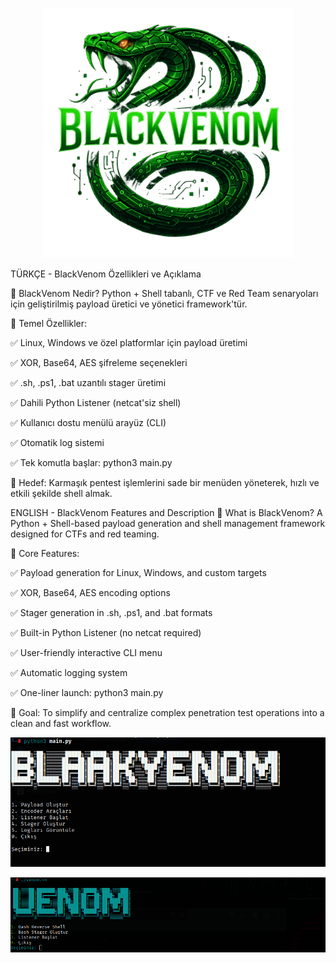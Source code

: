 <p align="center">
  <img src="https://raw.githubusercontent.com/ReDIINNN/BlackVenom/main/blackvenom.png" alt="BlackVenom Logo" width="400"/>
</p>

TÜRKÇE - BlackVenom Özellikleri ve Açıklama

🔹 BlackVenom Nedir?
Python + Shell tabanlı, CTF ve Red Team senaryoları için geliştirilmiş payload üretici ve yönetici framework'tür.

🔹 Temel Özellikler:

✅ Linux, Windows ve özel platformlar için payload üretimi

✅ XOR, Base64, AES şifreleme seçenekleri

✅ .sh, .ps1, .bat uzantılı stager üretimi

✅ Dahili Python Listener (netcat'siz shell)

✅ Kullanıcı dostu menülü arayüz (CLI)

✅ Otomatik log sistemi

✅ Tek komutla başlar: python3 main.py

🔹 Hedef:
Karmaşık pentest işlemlerini sade bir menüden yöneterek, hızlı ve etkili şekilde shell almak.



ENGLISH - BlackVenom Features and Description
🔹 What is BlackVenom?
A Python + Shell-based payload generation and shell management framework designed for CTFs and red teaming.

🔹 Core Features:

✅ Payload generation for Linux, Windows, and custom targets

✅ XOR, Base64, AES encoding options

✅ Stager generation in .sh, .ps1, and .bat formats

✅ Built-in Python Listener (no netcat required)

✅ User-friendly interactive CLI menu

✅ Automatic logging system

✅ One-liner launch: python3 main.py

🔹 Goal:
To simplify and centralize complex penetration test operations into a clean and fast workflow.


<p align="center">
  <img src="https://raw.githubusercontent.com/ReDIINNN/BlackVenom/main/images/Black.png" alt="BlackVenom Screenshot 1" width="600"/>
</p>

<p align="center">
  <img src="https://raw.githubusercontent.com/ReDIINNN/BlackVenom/main/images/venom.png" alt="BlackVenom Screenshot 2" width="600"/>
</p>
